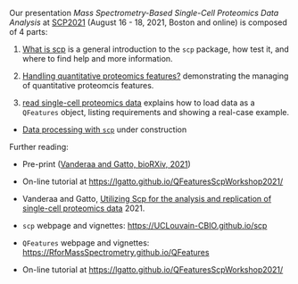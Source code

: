 Our presentation *Mass Spectrometry-Based Single-Cell Proteomics Data
Analysis* at [SCP2021](https://single-cell.net/proteomics/scp2021)
(August 16 - 18, 2021, Boston and online) is composed of 4 parts:

1. [What is scp](./what_is_scp.html) is a general introduction to the
   `scp` package, how test it, and where to find help and more
   information.

2. [Handling quantitative proteomics
  features?](./qfeatures_intro.html) demonstrating the managing
  of quantitative proteomcis features.

2. [read single-cell proteomics data](./read_scp_data.html) explains
  how to load data as a `QFeatures` object, listing requirements and
  showing a real-case example.

- [Data processing with `scp`]() under construction



Further reading:

- Pre-print ([Vanderaa and Gatto, bioRXiv,
  2021](https://www.biorxiv.org/content/10.1101/2021.04.12.439408v1))

- On-line tutorial at https://lgatto.github.io/QFeaturesScpWorkshop2021/


- Vanderaa and Gatto, [Utilizing Scp for the analysis and replication
  of single-cell proteomics
  data](https://www.biorxiv.org/content/10.1101/2021.04.12.439408v1)
  2021.
- `scp` webpage and vignettes: https://UCLouvain-CBIO.github.io/scp
- `QFeatures` webpage and vignettes: https://RforMassSpectrometry.github.io/QFeatures
- On-line tutorial at https://lgatto.github.io/QFeaturesScpWorkshop2021/

